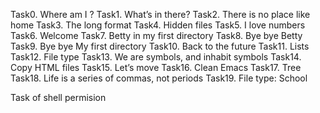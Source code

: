 Task0. Where am I ?
Task1. What’s in there?
Task2. There is no place like home
Task3. The long format 
Task4. Hidden files
Task5. I love numbers
Task6. Welcome
Task7. Betty in my first directory 
Task8. Bye bye Betty 
Task9. Bye bye My first directory 
Task10. Back to the future 
Task11. Lists
Task12. File type 
Task13. We are symbols, and inhabit symbols 
Task14. Copy HTML files
Task15. Let’s move 
Task16. Clean Emacs
Task17. Tree 
Task18. Life is a series of commas, not periods
Task19. File type: School

Task of shell permision
  
